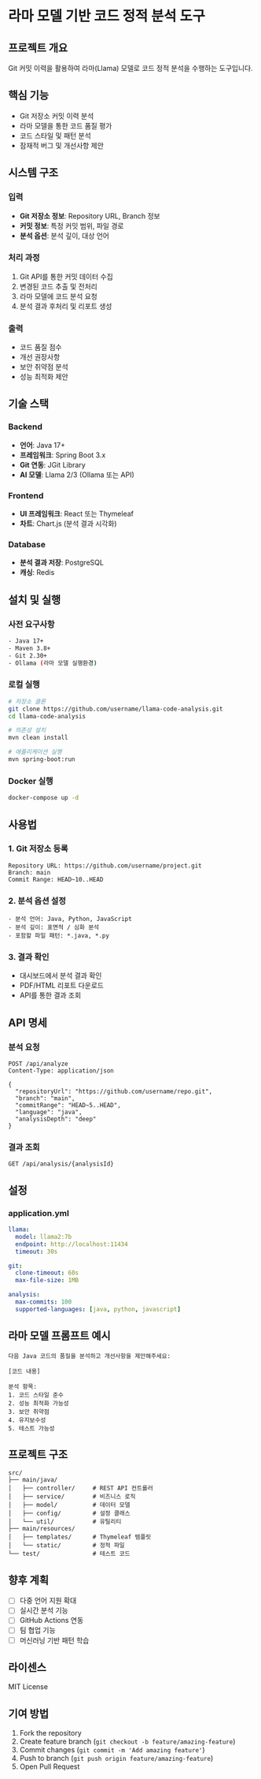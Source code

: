 # 라마 모델 기반 코드 정적 분석 도구

## 프로젝트 개요
Git 커밋 이력을 활용하여 라마(Llama) 모델로 코드 정적 분석을 수행하는 도구입니다.

## 핵심 기능
- Git 저장소 커밋 이력 분석
- 라마 모델을 통한 코드 품질 평가
- 코드 스타일 및 패턴 분석
- 잠재적 버그 및 개선사항 제안

## 시스템 구조

### 입력
- **Git 저장소 정보**: Repository URL, Branch 정보
- **커밋 정보**: 특정 커밋 범위, 파일 경로
- **분석 옵션**: 분석 깊이, 대상 언어

### 처리 과정
1. Git API를 통한 커밋 데이터 수집
2. 변경된 코드 추출 및 전처리
3. 라마 모델에 코드 분석 요청
4. 분석 결과 후처리 및 리포트 생성

### 출력
- 코드 품질 점수
- 개선 권장사항
- 보안 취약점 분석
- 성능 최적화 제안

## 기술 스택

### Backend
- **언어**: Java 17+
- **프레임워크**: Spring Boot 3.x
- **Git 연동**: JGit Library
- **AI 모델**: Llama 2/3 (Ollama 또는 API)

### Frontend
- **UI 프레임워크**: React 또는 Thymeleaf
- **차트**: Chart.js (분석 결과 시각화)

### Database
- **분석 결과 저장**: PostgreSQL
- **캐싱**: Redis

## 설치 및 실행

### 사전 요구사항
```bash
- Java 17+
- Maven 3.8+
- Git 2.30+
- Ollama (라마 모델 실행환경)
```

### 로컬 실행
```bash
# 저장소 클론
git clone https://github.com/username/llama-code-analysis.git
cd llama-code-analysis

# 의존성 설치
mvn clean install

# 애플리케이션 실행
mvn spring-boot:run
```

### Docker 실행
```bash
docker-compose up -d
```

## 사용법

### 1. Git 저장소 등록
```
Repository URL: https://github.com/username/project.git
Branch: main
Commit Range: HEAD~10..HEAD
```

### 2. 분석 옵션 설정
```
- 분석 언어: Java, Python, JavaScript
- 분석 깊이: 표면적 / 심화 분석
- 포함할 파일 패턴: *.java, *.py
```

### 3. 결과 확인
- 대시보드에서 분석 결과 확인
- PDF/HTML 리포트 다운로드
- API를 통한 결과 조회

## API 명세

### 분석 요청
```http
POST /api/analyze
Content-Type: application/json

{
  "repositoryUrl": "https://github.com/username/repo.git",
  "branch": "main",
  "commitRange": "HEAD~5..HEAD",
  "language": "java",
  "analysisDepth": "deep"
}
```

### 결과 조회
```http
GET /api/analysis/{analysisId}
```

## 설정

### application.yml
```yaml
llama:
  model: llama2:7b
  endpoint: http://localhost:11434
  timeout: 30s

git:
  clone-timeout: 60s
  max-file-size: 1MB

analysis:
  max-commits: 100
  supported-languages: [java, python, javascript]
```

## 라마 모델 프롬프트 예시
```
다음 Java 코드의 품질을 분석하고 개선사항을 제안해주세요:

[코드 내용]

분석 항목:
1. 코드 스타일 준수
2. 성능 최적화 가능성
3. 보안 취약점
4. 유지보수성
5. 테스트 가능성
```

## 프로젝트 구조
```
src/
├── main/java/
│   ├── controller/     # REST API 컨트롤러
│   ├── service/        # 비즈니스 로직
│   ├── model/          # 데이터 모델
│   ├── config/         # 설정 클래스
│   └── util/           # 유틸리티
├── main/resources/
│   ├── templates/      # Thymeleaf 템플릿
│   └── static/         # 정적 파일
└── test/               # 테스트 코드
```

## 향후 계획
- [ ] 다중 언어 지원 확대
- [ ] 실시간 분석 기능
- [ ] GitHub Actions 연동
- [ ] 팀 협업 기능
- [ ] 머신러닝 기반 패턴 학습

## 라이센스
MIT License

## 기여 방법
1. Fork the repository
2. Create feature branch (`git checkout -b feature/amazing-feature`)
3. Commit changes (`git commit -m 'Add amazing feature'`)
4. Push to branch (`git push origin feature/amazing-feature`)
5. Open Pull Request
